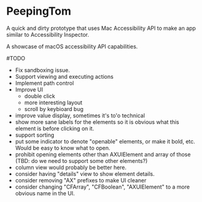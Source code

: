 # PeepingTom
A quick and dirty prototype that uses Mac Accessibility API to make an app similar to Accessibility Inspector.

A showcase of macOS accessibility API capabilities.

#TODO
- Fix sandboxing issue.
- Support viewing and executing actions
- Implement path control
- Improve UI
    - double click
     - more interesting layout
     - scroll by keybioard bug
- improve value display, sometimes it's to'o technical
- show more sane labels for the elements so it is obvious what this element is before clicking on it.
- support sorting
- put some indicator to denote "openable" elements, or make it bold, etc. Would be easy to know what to open.
- prohibit opening elements other than AXUIElement and array of those (TBD: do we need to support some other elements?)
- column view would probably be better here.
- consider having "details" view to show element details.
- consider removing "AX" prefixes to make UI cleaner
- consider changing "CFArray", "CFBoolean", "AXUIElement" to a more obvious name in the UI. 
